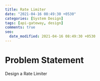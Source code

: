 ```yaml
---
title: Rate Limiter
date: "2021-04-16 08:49:30 +0530"
categories: [System Design]
tags: [api-gateway, design]
comments: true
seo:
  date_modified: 2021-04-16 08:49:30 +0530
---
```



# Problem Statement

Design a Rate Limiter
